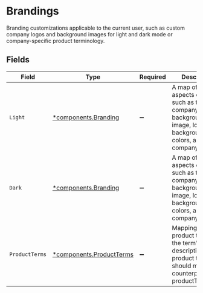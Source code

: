 # Brandings

Branding customizations applicable to the current user, such as custom company logos and background images for light and dark mode or company-specific product terminology.


## Fields

| Field                                                                                                                           | Type                                                                                                                            | Required                                                                                                                        | Description                                                                                                                     |
| ------------------------------------------------------------------------------------------------------------------------------- | ------------------------------------------------------------------------------------------------------------------------------- | ------------------------------------------------------------------------------------------------------------------------------- | ------------------------------------------------------------------------------------------------------------------------------- |
| `Light`                                                                                                                         | [*components.Branding](../../models/components/branding.md)                                                                     | :heavy_minus_sign:                                                                                                              | A map of visual aspects of the app such as the company background image, logos, logo background colors, and wide company logos. |
| `Dark`                                                                                                                          | [*components.Branding](../../models/components/branding.md)                                                                     | :heavy_minus_sign:                                                                                                              | A map of visual aspects of the app such as the company background image, logos, logo background colors, and wide company logos. |
| `ProductTerms`                                                                                                                  | [*components.ProductTerms](../../models/components/productterms.md)                                                             | :heavy_minus_sign:                                                                                                              | Mapping of product terms to the term's description. These product terms should match their counterpart in productTerms.json     |